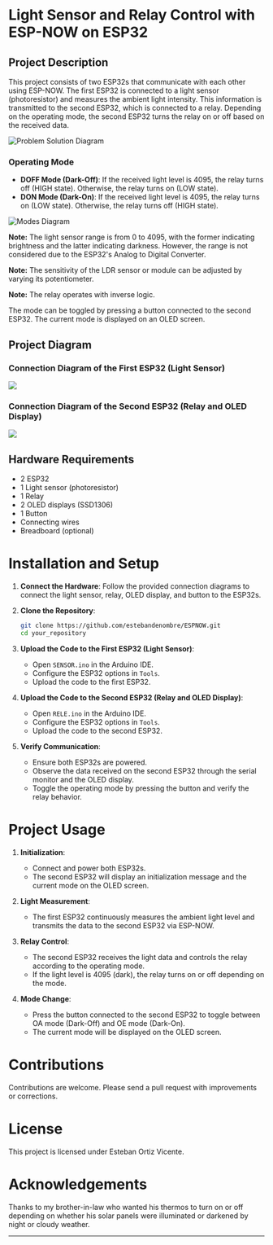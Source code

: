 # Light Sensor and Relay Control with ESP-NOW on ESP32

## Project Description

This project consists of two ESP32s that communicate with each other using ESP-NOW. The first ESP32 is connected to a light sensor (photoresistor) and measures the ambient light intensity. This information is transmitted to the second ESP32, which is connected to a relay. Depending on the operating mode, the second ESP32 turns the relay on or off based on the received data.

![Problem Solution Diagram](diagrama_solucion.svg)

### Operating Mode

- **DOFF Mode (Dark-Off)**: If the received light level is 4095, the relay turns off (HIGH state). Otherwise, the relay turns on (LOW state).
- **DON Mode (Dark-On)**: If the received light level is 4095, the relay turns on (LOW state). Otherwise, the relay turns off (HIGH state).

![Modes Diagram](diagrama_modos.svg)

**Note:** The light sensor range is from 0 to 4095, with the former indicating brightness and the latter indicating darkness. However, the range is not considered due to the ESP32's Analog to Digital Converter. 

**Note:** The sensitivity of the LDR sensor or module can be adjusted by varying its potentiometer. 

**Note:** The relay operates with inverse logic.

The mode can be toggled by pressing a button connected to the second ESP32. The current mode is displayed on an OLED screen.

## Project Diagram

### Connection Diagram of the First ESP32 (Light Sensor)

![](diagrama_conexion_senso.svg)

### Connection Diagram of the Second ESP32 (Relay and OLED Display)

![](diagrama_rele.svg)

## Hardware Requirements
- 2 ESP32
- 1 Light sensor (photoresistor)
- 1 Relay
- 2 OLED displays (SSD1306)
- 1 Button
- Connecting wires
- Breadboard (optional)

# Installation and Setup

1. **Connect the Hardware**: Follow the provided connection diagrams to connect the light sensor, relay, OLED display, and button to the ESP32s.
   
2. **Clone the Repository**:

    ```sh
    git clone https://github.com/estebandenombre/ESPNOW.git
    cd your_repository
    ```

3. **Upload the Code to the First ESP32 (Light Sensor)**:
   - Open `SENSOR.ino` in the Arduino IDE.
   - Configure the ESP32 options in `Tools`.
   - Upload the code to the first ESP32.

4. **Upload the Code to the Second ESP32 (Relay and OLED Display)**:
   - Open `RELE.ino` in the Arduino IDE.
   - Configure the ESP32 options in `Tools`.
   - Upload the code to the second ESP32.

5. **Verify Communication**:
   - Ensure both ESP32s are powered.
   - Observe the data received on the second ESP32 through the serial monitor and the OLED display.
   - Toggle the operating mode by pressing the button and verify the relay behavior.

# Project Usage

1. **Initialization**:
   - Connect and power both ESP32s.
   - The second ESP32 will display an initialization message and the current mode on the OLED screen.

2. **Light Measurement**:
   - The first ESP32 continuously measures the ambient light level and transmits the data to the second ESP32 via ESP-NOW.

3. **Relay Control**:
   - The second ESP32 receives the light data and controls the relay according to the operating mode.
   - If the light level is 4095 (dark), the relay turns on or off depending on the mode.

4. **Mode Change**:
   - Press the button connected to the second ESP32 to toggle between OA mode (Dark-Off) and OE mode (Dark-On).
   - The current mode will be displayed on the OLED screen.

# Contributions

Contributions are welcome. Please send a pull request with improvements or corrections.

# License

This project is licensed under Esteban Ortiz Vicente.

# Acknowledgements

Thanks to my brother-in-law who wanted his thermos to turn on or off depending on whether his solar panels were illuminated or darkened by night or cloudy weather.

---
